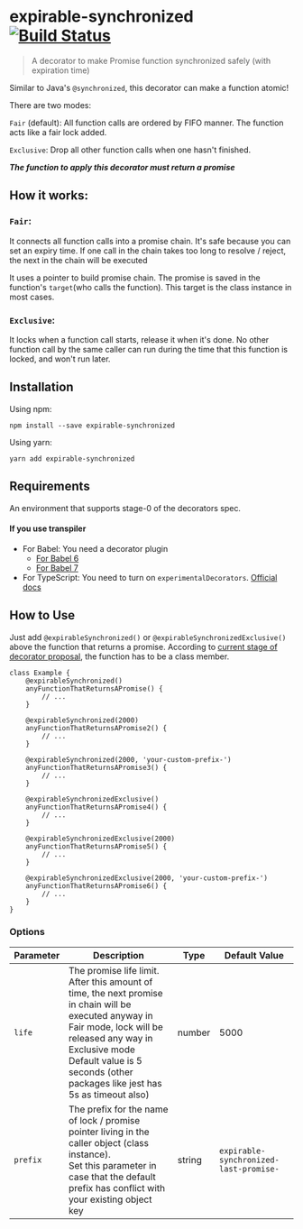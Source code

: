 # expirable-synchronized [![Build Status](https://travis-ci.org/Pike96/expirable-synchronized.svg?branch=master)](https://travis-ci.org/Pike96/expirable-synchronized)

> A decorator to make Promise function synchronized safely (with expiration time)

Similar to Java's `@synchronized`, this decorator can make a function atomic!

There are two modes:

`Fair` (default): All function calls are ordered by FIFO manner. The function acts like a fair lock added.

`Exclusive`: Drop all other function calls when one hasn't finished.

***The function to apply this decorator must return a promise***

## How it works:

### `Fair`:
It connects all function calls into a promise chain. 
It's safe because you can set an expiry time. 
If one call in the chain takes too long to resolve / reject, the next in the chain will be executed

It uses a pointer to build promise chain. 
The promise is saved in the function's `target`(who calls the function). 
This target is the class instance in most cases.

### `Exclusive`:
It locks when a function call starts, release it when it's done. No other function call by the same caller can run during the time that this function is locked, and won't run later.


## Installation
Using npm: 

`npm install --save expirable-synchronized`

Using yarn:

`yarn add expirable-synchronized`

## Requirements
An environment that supports stage-0 of the decorators spec.

#### If you use transpiler
- For Babel: You need a decorator plugin
    - [For Babel 6](https://www.npmjs.com/package/babel-plugin-transform-decorators-legacy)
    - [For Babel 7](https://www.npmjs.com/package/@babel/plugin-proposal-decorators)
- For TypeScript: 
You need to turn on `experimentalDecorators`. 
[Official docs](https://www.typescriptlang.org/docs/handbook/decorators.html)

## How to Use
Just add `@expirableSynchronized()` or `@expirableSynchronizedExclusive()` above the function that returns a promise. 
According to [current stage of decorator proposal](https://github.com/tc39/proposal-decorators), 
the function has to be a class member.

```
class Example {
    @expirableSynchronized()
    anyFunctionThatReturnsAPromise() {
        // ...
    }

    @expirableSynchronized(2000)
    anyFunctionThatReturnsAPromise2() {
        // ...
    }

    @expirableSynchronized(2000, 'your-custom-prefix-')
    anyFunctionThatReturnsAPromise3() {
        // ...
    }

    @expirableSynchronizedExclusive()
    anyFunctionThatReturnsAPromise4() {
        // ...
    }

    @expirableSynchronizedExclusive(2000)
    anyFunctionThatReturnsAPromise5() {
        // ...
    }

    @expirableSynchronizedExclusive(2000, 'your-custom-prefix-')
    anyFunctionThatReturnsAPromise6() {
        // ...
    }
}
```

### Options
| Parameter | Description                                                                                                                                                                                                                                               | Type   | Default Value                          |
|-----------|-----------------------------------------------------------------------------------------------------------------------------------------------------------------------------------------------------------------------------------------------------------|--------|----------------------------------------|
| `life`    | The promise life limit. <br> After this amount of time, the next promise in chain will be executed anyway in Fair mode, lock will be released any way in Exclusive mode <br> Default value is 5 seconds (other packages like jest has 5s as timeout also) | number | 5000                                   |
| `prefix`  | The prefix for the name of lock / promise pointer living in the caller object (class instance). <br> Set this parameter in case that the default prefix has conflict with your existing object key                                                                                | string | `expirable-synchronized-last-promise-` |
